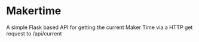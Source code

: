 Makertime
=========

A simple Flask based API for getting the current Maker Time via a HTTP get request to /api/current
